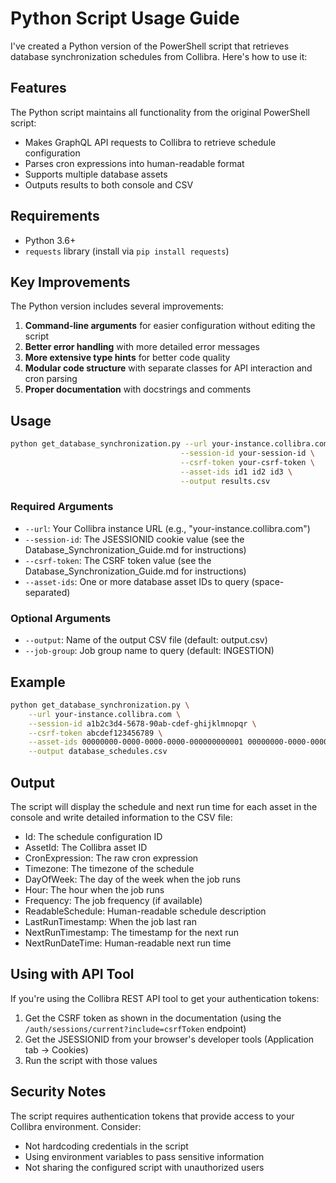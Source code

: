 # Python Script Usage Guide

I've created a Python version of the PowerShell script that retrieves database synchronization schedules from Collibra. Here's how to use it:

## Features

The Python script maintains all functionality from the original PowerShell script:
- Makes GraphQL API requests to Collibra to retrieve schedule configuration
- Parses cron expressions into human-readable format
- Supports multiple database assets
- Outputs results to both console and CSV

## Requirements

- Python 3.6+
- `requests` library (install via `pip install requests`)

## Key Improvements

The Python version includes several improvements:
1. **Command-line arguments** for easier configuration without editing the script
2. **Better error handling** with more detailed error messages
3. **More extensive type hints** for better code quality
4. **Modular code structure** with separate classes for API interaction and cron parsing
5. **Proper documentation** with docstrings and comments

## Usage

```bash
python get_database_synchronization.py --url your-instance.collibra.com \
                                      --session-id your-session-id \
                                      --csrf-token your-csrf-token \
                                      --asset-ids id1 id2 id3 \
                                      --output results.csv
```

### Required Arguments

- `--url`: Your Collibra instance URL (e.g., "your-instance.collibra.com")
- `--session-id`: The JSESSIONID cookie value (see the Database_Synchronization_Guide.md for instructions)
- `--csrf-token`: The CSRF token value (see the Database_Synchronization_Guide.md for instructions)
- `--asset-ids`: One or more database asset IDs to query (space-separated)

### Optional Arguments

- `--output`: Name of the output CSV file (default: output.csv)
- `--job-group`: Job group name to query (default: INGESTION)

## Example

```bash
python get_database_synchronization.py \
    --url your-instance.collibra.com \
    --session-id a1b2c3d4-5678-90ab-cdef-ghijklmnopqr \
    --csrf-token abcdef123456789 \
    --asset-ids 00000000-0000-0000-0000-000000000001 00000000-0000-0000-0000-000000000002 \
    --output database_schedules.csv
```

## Output

The script will display the schedule and next run time for each asset in the console and write detailed information to the CSV file:
- Id: The schedule configuration ID
- AssetId: The Collibra asset ID
- CronExpression: The raw cron expression
- Timezone: The timezone of the schedule
- DayOfWeek: The day of the week when the job runs
- Hour: The hour when the job runs
- Frequency: The job frequency (if available)
- ReadableSchedule: Human-readable schedule description
- LastRunTimestamp: When the job last ran
- NextRunTimestamp: The timestamp for the next run
- NextRunDateTime: Human-readable next run time

## Using with API Tool

If you're using the Collibra REST API tool to get your authentication tokens:

1. Get the CSRF token as shown in the documentation (using the `/auth/sessions/current?include=csrfToken` endpoint)
2. Get the JSESSIONID from your browser's developer tools (Application tab → Cookies)
3. Run the script with those values

## Security Notes

The script requires authentication tokens that provide access to your Collibra environment. Consider:
- Not hardcoding credentials in the script
- Using environment variables to pass sensitive information
- Not sharing the configured script with unauthorized users
